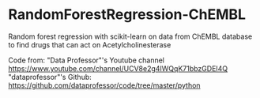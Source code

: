 # RandomForestRegression-ChEMBL
 Random forest regression with scikit-learn on data from ChEMBL database to find drugs that can act on Acetylcholinesterase

 Code from:
  "Data Professor"'s Youtube channel https://www.youtube.com/channel/UCV8e2g4IWQqK71bbzGDEI4Q
  "dataprofessor"'s Github: https://github.com/dataprofessor/code/tree/master/python
